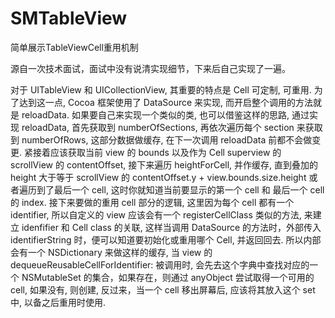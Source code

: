 # SMTableView
简单展示TableViewCell重用机制

源自一次技术面试，面试中没有说清实现细节，下来后自己实现了一遍。

对于 UITableView 和 UICollectionView, 其重要的特点是 Cell 可定制, 可重用. 为了达到这一点, Cocoa 框架使用了 DataSource 来实现, 而开启整个调用的方法就是 reloadData. 如果要自己来实现一个类似的类, 也可以借鉴这样的思路, 通过实现 reloadData, 首先获取到 numberOfSections, 再依次遍历每个 section 来获取到 numberOfRows, 这部分数据做缓存, 在下一次调用 reloadData 前都不会做变更. 紧接着应该获取当前 view 的 bounds 以及作为 Cell superview 的 scrollView 的 contentOffset, 接下来遍历 heightForCell, 并作缓存, 直到叠加的 height 大于等于 scrollView 的 contentOffset.y + view.bounds.size.height 或者遍历到了最后一个 cell, 这时你就知道当前要显示的第一个 cell 和 最后一个 cell 的 index. 接下来要做的重用 cell 部分的逻辑, 这里因为每个 cell 都有一个 identifier, 所以自定义的 view 应该会有一个 registerCellClass 类似的方法, 来建立 idenfifier 和 Cell class 的关联, 这样当调用 DataSource 的方法时，外部传入 identifierString 时，便可以知道要初始化或重用哪个 Cell, 并返回回去. 所以内部会有一个 NSDictionary 来做这样的缓存, 当 view 的 dequeueReusableCellForIdentifier: 被调用时, 会先去这个字典中查找对应的一个 NSMutableSet 的集合，如果存在，则通过 anyObject 尝试取得一个可用的 cell, 如果没有, 则创建, 反过来，当一个 cell 移出屏幕后, 应该将其放入这个 set 中, 以备之后重用时使用.
